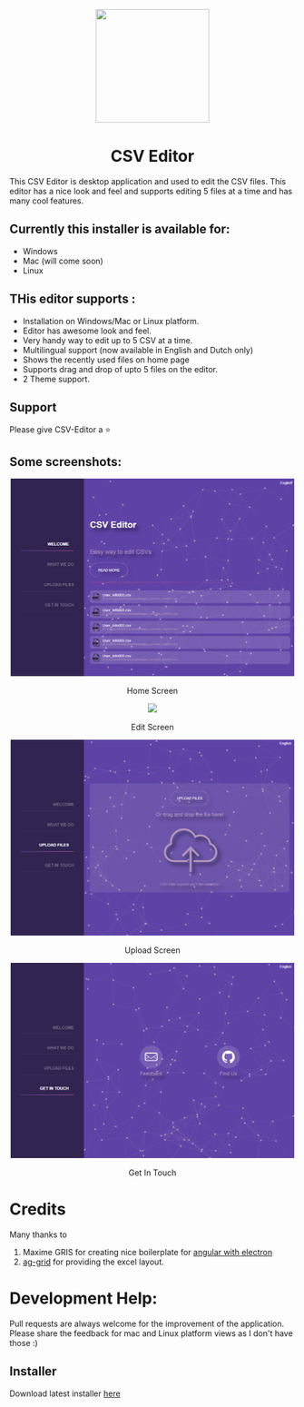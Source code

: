 

<p align="center">
  <img height="200px" width="200px" style="text-align: center;" src="https://github.com/ritsrivastava01/CSV-Editor/blob/master/src/favicon.512x512.png">
  <h1 align="center">CSV Editor</h1>
</p>

This CSV Editor is desktop application and used to edit the CSV files.
This editor has a nice look and feel and supports editing 5 files at a time and has many cool features.

## Currently this installer is available for:

- Windows
- Mac (will come soon)
- Linux

## THis editor supports :
- Installation on Windows/Mac or Linux platform.
- Editor has awesome look and feel.
- Very handy way to edit up to 5 CSV at a time.
- Multilingual support (now available in English and Dutch only)
- Shows the recently used files on home page
- Supports drag and drop of upto 5 files on the editor.
- 2 Theme support.

## Support
Please give CSV-Editor a :star:

## Some screenshots:
<p align="center">
<img  width="500"   src ="https://github.com/ritsrivastava01/CSV-Editor/blob/master/src/assets/app-images/home.PNG" />
  
<p align="center">
<p align="center">Home Screen</p>

<p align="center">
<img  width="500"   src ="https://github.com/ritsrivastava01/CSV-Editor/blob/master/src/assets/app-images/multiple_file.PNG" />
  
</p>
<p align="center">Edit Screen</p>

<p align="center">
<img  width="500"   src ="https://github.com/ritsrivastava01/CSV-Editor/blob/master/src/assets/app-images/upload.PNG" />
  
</p>
<p align="center">Upload Screen</p>

<p align="center">
<img  width="500"   src ="https://github.com/ritsrivastava01/CSV-Editor/blob/master/src/assets/app-images/getInTouch.PNG" />
  
</p>
<p align="center">Get In Touch</p>


# Credits

Many thanks to

1. Maxime GRIS for creating nice boilerplate for [angular with electron](https://github.com/maximegris/angular-electron)
2. [ag-grid](https://www.ag-grid.com/) for providing the excel layout.

# Development Help:

Pull requests are always welcome for the improvement of the application. Please share the feedback for mac and Linux platform views as I don't have those :)

## Installer

Download latest installer [here](https://github.com/ritsrivastava01/CSV-Editor/releases)
